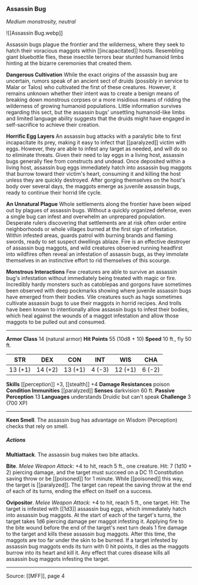 ### Assassin Bug
_Medium monstrosity, neutral_

![[Assassin Bug.webp]]

Assassin bugs plague the frontier and the wilderness, where they seek to hatch their voracious maggots within [[incapacitated]] hosts. Resembling giant bluebottle flies, these insectile terrors bear stunted humanoid limbs hinting at the bizarre ceremonies that created them.

**Dangerous Cultivation** While the exact origins of the assassin bug are uncertain, rumors speak of an ancient sect of druids (possibly in service to Malar or Talos) who cultivated the first of these creatures. However, it remains unknown whether their intent was to create a benign means of breaking down monstrous corpses or a more insidious means of ridding the wilderness of growing humanoid populations. Little information survives regarding this sect, but the assassin bugs' unsettling humanoid-like limbs and limited language ability suggests that the druids might have engaged in self-sacrifice to achieve their creation.


**Horrific Egg Layers** An assassin bug attacks with a paralytic bite to first incapacitate its prey, making it easy to infect that [[paralyzed]] victim with eggs. However, they are able to infest any target as needed, and will do so to eliminate threats. Given their need to lay eggs in a living host, assassin bugs generally flee from constructs and undead. Once deposited within a living host, assassin bug eggs immediately hatch into assassin bug maggots that burrow toward their victim's heart, consuming it and killing the host unless they are quickly destroyed. After gorging themselves on the host's body over several days, the maggots emerge as juvenile assassin bugs, ready to continue their horrid life cycle.


**An Unnatural Plague** Whole settlements along the frontier have been wiped out by plagues of assassin bugs. Without a quickly organized defense, even a single bug can infest and overwhelm an unprepared population. Desperate rulers discovering that settlements are at risk often order entire neighborhoods or whole villages burned at the first sign of infestation. Within infested areas, guards patrol with burning brands and flaming swords, ready to set suspect dwellings ablaze. Fire is an effective destroyer of assassin bug maggots, and wild creatures observed running headfirst into wildfires often reveal an infestation of assassin bugs, as they immolate themselves in an instinctive effort to rid themselves of this scourge.


**Monstrous Interactions** Few creatures are able to survive an assassin bug's infestation without immediately being treated with magic or fire. Incredibly hardy monsters such as catoblepas and gorgons have sometimes been observed with deep pockmarks showing where juvenile assassin bugs have emerged from their bodies. Vile creatures such as hags sometimes cultivate assassin bugs to use their maggots in horrid recipes. And trolls have been known to intentionally allow assassin bugs to infest their bodies, which heal against the wounds of a maggot infestation and allow those maggots to be pulled out and consumed.






---

**Armor Class** 14 (natural armor)
**Hit Points** 55 (10d8 + 10)
**Speed** 10 ft., fly 50 ft.

| STR     | DEX     | CON     | INT     | WIS     | CHA     |
|---------|---------|---------|---------|---------|---------|
| 13 (+1) | 14 (+2) | 13 (+1) | 4 (-3) | 12 (+1) | 6 (-2) |

**Skills** [[perception]] +3, [[stealth]] +4
**Damage Resistances** poison
**Condition Immunities** [[paralyzed]]
**Senses** darkvision 60 ft.
**Passive Perception** 13
**Languages** understands Druidic but can't speak
**Challenge** 3 (700 XP)

---

**Keen Smell**. The assassin bug has advantage on Wisdom (Perception) checks that rely on smell.

##### Actions
**Multiattack**. The assassin bug makes two bite attacks.

**Bite**. _Melee Weapon Attack:_ +4 to hit, reach 5 ft., one creature. Hit: 7 (1d10 + 2) piercing damage, and the target must succeed on a DC 11 Constitution saving throw or be [[poisoned]] for 1 minute. While [[poisoned]] this way, the target is [[paralyzed]]. The target can repeat the saving throw at the end of each of its turns, ending the effect on itself on a success.

**Ovipositor**. _Melee Weapon Attack:_ +4 to hit, reach 5 ft., one target. Hit: The target is infested with [[1d3]] assassin bug eggs, which immediately hatch into assassin bug maggots. At the start of each of the target's turns, the target takes 1d6 piercing damage per maggot infesting it. Applying fire to the bite wound before the end of the target's next turn deals 1 fire damage to the target and kills these assassin bug maggots. After this time, the maggots are too far under the skin to be burned. If a target infested by assassin bug maggots ends its turn with 0 hit points, it dies as the maggots burrow into its heart and kill it. Any effect that cures disease kills all assassin bug maggots infesting the target.


---

Source: [[MFF]], page 4